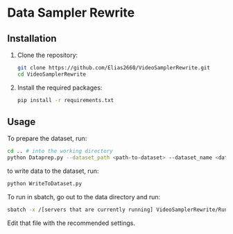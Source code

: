 # Data Sampler Rewrite

## Installation

1. Clone the repository:

   ```sh
   git clone https://github.com/Elias2660/VideoSamplerRewrite.git
   cd VideoSamplerRewrite
   ```

2. Install the required packages:
   ```sh
   pip install -r requirements.txt
   ```

## Usage

To prepare the dataset, run:

```sh
cd .. # into the working directory
python Dataprep.py --dataset_path <path-to-dataset> --dataset_name <dataset-name> --number_of_samples_max <max-samples> --max_workers <number-of-workers> --frames_per_sample <frames-per-sample>To write data
```

to write data to the dataset, run:

```sh
python WriteToDataset.py
```

To run in sbatch, go out to the data directory and run: 
```sh
sbatch -x /[servers that are currently running] VideoSamplerRewrite/RunDataPrep.sh
```
Edit that file with the recommended settings.